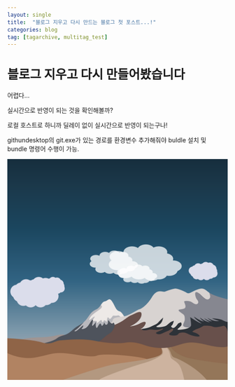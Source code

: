 ```yaml
---
layout: single
title:  "블로그 지우고 다시 만드는 블로그 첫 포스트...!"
categories: blog
tag: [tagarchive, multitag_test]
---
```


# 블로그 지우고 다시 만들어봤습니다

어렵다...

실시간으로 반영이 되는 것을 확인해볼까?

로컬 호스트로 하니까 딜레이 없이 실시간으로 반영이 되는구나!

githundesktop의 git.exe가 있는 경로를 환경변수 추가해줘야 buldle 설치 및 bundle 명령어 수행이 가능.

![nature-6756974_1280](../imgaes/2021-11-14-first/nature-6756974_1280.png)
